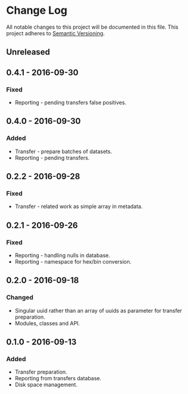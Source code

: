 # Change Log
All notable changes to this project will be documented in this file.
This project adheres to [Semantic Versioning](http://semver.org/).

## Unreleased

## 0.4.1 - 2016-09-30
### Fixed
- Reporting - pending transfers false positives.

## 0.4.0 - 2016-09-30
### Added
- Transfer - prepare batches of datasets.
- Reporting - pending transfers.

## 0.2.2 - 2016-09-28
### Fixed
- Transfer - related work as simple array in metadata.

## 0.2.1 - 2016-09-26
### Fixed
- Reporting - handling nulls in database.
- Reporting - namespace for hex/bin conversion.

## 0.2.0 - 2016-09-18
### Changed
- Singular uuid rather than an array of uuids as parameter for transfer preparation.
- Modules, classes and API.

## 0.1.0 - 2016-09-13
### Added
- Transfer preparation.
- Reporting from transfers database.
- Disk space management.